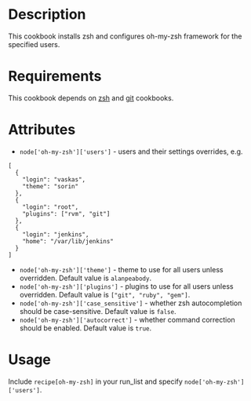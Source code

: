 # Description

This cookbook installs zsh and configures oh-my-zsh framework for the specified users.

# Requirements

This cookbook depends on [zsh](https://github.com/opscode-cookbooks/zsh) and [git](https://github.com/fnichol/chef-git) cookbooks.

# Attributes

* `node['oh-my-zsh']['users']` - users and their settings overrides, e.g.

```
[
  {
    "login": "vaskas",
    "theme": "sorin"
  },
  {
    "login": "root",
    "plugins": ["rvm", "git"]
  },
  {
    "login": "jenkins",
    "home": "/var/lib/jenkins"
  }
]
```

* `node['oh-my-zsh']['theme']` - theme to use for all users unless overridden. Default value is `alanpeabody`.
* `node['oh-my-zsh']['plugins']` - plugins to use for all users unless overridden. Default value is `["git", "ruby", "gem"]`.
* `node['oh-my-zsh']['case_sensitive']` - whether zsh autocompletion should be case-sensitive. Default value is `false`.
* `node['oh-my-zsh']['autocorrect']` - whether command correction should be enabled. Default value is `true`.

# Usage

Include `recipe[oh-my-zsh]` in your run\_list and specify `node['oh-my-zsh']['users']`.
